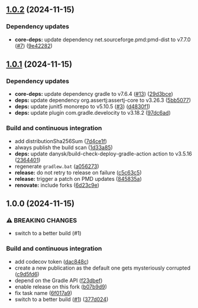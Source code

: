 ## [1.0.2](https://github.com/DanySK/gradle-cpd-plugin/compare/1.0.1...1.0.2) (2024-11-15)

### Dependency updates

* **core-deps:** update dependency net.sourceforge.pmd:pmd-dist to v7.7.0 ([#7](https://github.com/DanySK/gradle-cpd-plugin/issues/7)) ([9e42282](https://github.com/DanySK/gradle-cpd-plugin/commit/9e422823758b7ff8bcb6094955f6fc8947d6d7d8))

## [1.0.1](https://github.com/DanySK/gradle-cpd-plugin/compare/1.0.0...1.0.1) (2024-11-15)

### Dependency updates

* **core-deps:** update dependency gradle to v7.6.4 ([#13](https://github.com/DanySK/gradle-cpd-plugin/issues/13)) ([29d3bce](https://github.com/DanySK/gradle-cpd-plugin/commit/29d3bce9bcac6a9548d7a75ed52727aca9c02ca1))
* **deps:** update dependency org.assertj:assertj-core to v3.26.3 ([5bb5077](https://github.com/DanySK/gradle-cpd-plugin/commit/5bb5077e13c18d13e2ced1c678adaeb3f4080a07))
* **deps:** update junit5 monorepo to v5.10.5 ([#3](https://github.com/DanySK/gradle-cpd-plugin/issues/3)) ([d4830f1](https://github.com/DanySK/gradle-cpd-plugin/commit/d4830f109aa4e48d9f1224f10dafccdeb0dd157d))
* **deps:** update plugin com.gradle.develocity to v3.18.2 ([97dc6ad](https://github.com/DanySK/gradle-cpd-plugin/commit/97dc6adb83c322fe09c94ce61f346bb21d5a7ca2))

### Build and continuous integration

* add distributionSha256Sum ([7d4ce1f](https://github.com/DanySK/gradle-cpd-plugin/commit/7d4ce1f2353e6ea837aef9cdee2926ba560ca16e))
* always publish the build scan ([1d33a85](https://github.com/DanySK/gradle-cpd-plugin/commit/1d33a85acdfb4ee69d40ef8937e2e2ab55cdd6aa))
* **deps:** update danysk/build-check-deploy-gradle-action action to v3.5.16 ([2364401](https://github.com/DanySK/gradle-cpd-plugin/commit/23644014e091cc7ebe26b194d7060bb1eee32b83))
* regenerate `gradlew.bat` ([a056273](https://github.com/DanySK/gradle-cpd-plugin/commit/a056273a40eaf517d1c8d6c40788c5eeae2eed10))
* **release:** do not retry to release on failure ([c5c63c5](https://github.com/DanySK/gradle-cpd-plugin/commit/c5c63c5599aab665b8213715a71c130297fcbd24))
* **release:** trigger a patch on PMD updates ([845835a](https://github.com/DanySK/gradle-cpd-plugin/commit/845835a07ee2fa54a33a2e314a41196d75f4bd10))
* **renovate:**  include forks ([6d23c9e](https://github.com/DanySK/gradle-cpd-plugin/commit/6d23c9e564a9c939e5d26ccf4d841768b90b91d7))

## 1.0.0 (2024-11-15)

### ⚠ BREAKING CHANGES

* switch to a better build (#1)

### Build and continuous integration

* add codecov token ([dac848c](https://github.com/DanySK/gradle-cpd-plugin/commit/dac848ce84bc708136299dda746fcdb284801ea9))
* create a new publication as the default one gets mysteriously corrupted ([c9d5fd6](https://github.com/DanySK/gradle-cpd-plugin/commit/c9d5fd63a9a01b4539fdba3051ecd0903d9fdd0b))
* depend on the Gradle API ([f23dbef](https://github.com/DanySK/gradle-cpd-plugin/commit/f23dbefc80295717a729a4080ea1f761871433b4))
* enable release on this fork ([b07b9d9](https://github.com/DanySK/gradle-cpd-plugin/commit/b07b9d99000f42d8bb8f7bbd174fff39e69626a2))
* fix task name ([6f017a9](https://github.com/DanySK/gradle-cpd-plugin/commit/6f017a984457d5e23eab046bfcaedd03dbec19ca))
* switch to a better build ([#1](https://github.com/DanySK/gradle-cpd-plugin/issues/1)) ([377d024](https://github.com/DanySK/gradle-cpd-plugin/commit/377d02426a02bc393f5df87487fdc735e3e02642))
